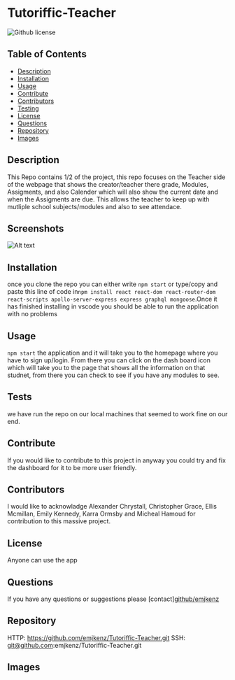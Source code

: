 # Tutoriffic-Teacher
![Github license](https://img.shields.io/badge/license--blue)
## Table of Contents
* [Description](#description)
* [Installation](#installation)
* [Usage](#usage)
* [Contribute](#contribute)
* [Contributors](#contributors)
* [Testing](#tests)
* [License](#license)
* [Questions](#questions)
* [Repository](#repository)
* [Images](#images) 
## Description
This Repo contains 1/2 of the project, this repo focuses on the Teacher side of the webpage that shows the creator/teacher there grade, Modules, Assigments, and also Calender which will also show the current date and when the Assigments are due. This allows the teacher to keep up with mutliple school subjects/modules and also to see attendace.
## Screenshots
![Alt text]()
## Installation
once you clone the repo you can either write `npm start` or type/copy and paste this line of code in`npm install react react-dom react-router-dom react-scripts apollo-server-express express graphql mongoose`.Once it has finished installing in vscode you should be able to run the application with no problems
## Usage
`npm start` the application and it will take you to the homepage where you have to sign up/login. From there you can click on the dash board icon which will take you to the page that shows all the information on that studnet, from there you can check to see if you have any modules to see.
## Tests
we have run the repo on our local machines that seemed to work fine on our end.
## Contribute
If you would like to contribute to this project in anyway you could try and fix the dashboard for it to be more user friendly.
## Contributors
I would like to acknowladge Alexander Chrystall, Christopher Grace, Ellis Mcmillan, Emily Kennedy, Karra Ormsby and Micheal Hamoud for contribution to this massive project.
## License
Anyone can use the app 
## Questions
If you have any questions or suggestions please [contact][github/emjkenz](https://github.com/emjkenz)
## Repository
HTTP: https://github.com/emjkenz/Tutoriffic-Teacher.git
SSH: git@github.com:emjkenz/Tutoriffic-Teacher.git 
## Images